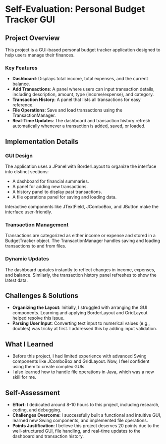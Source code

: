 # Self-Evaluation: Personal Budget Tracker GUI

## Project Overview

This project is a GUI-based personal budget tracker application designed to help users manage their finances.

### Key Features

- **Dashboard**: Displays total income, total expenses, and the current balance.
- **Add Transactions**: A panel where users can input transaction details, including description, amount, type (income/expense), and category.
- **Transaction History**: A panel that lists all transactions for easy reference.
- **File Operations**: Save and load transactions using the TransactionManager.
- **Real-Time Updates**: The dashboard and transaction history refresh automatically whenever a transaction is added, saved, or loaded.

## Implementation Details

### GUI Design

The application uses a JPanel with BorderLayout to organize the interface into distinct sections:

- A dashboard for financial summaries.
- A panel for adding new transactions.
- A history panel to display past transactions.
- A file operations panel for saving and loading data.

Interactive components like JTextField, JComboBox, and JButton make the interface user-friendly.

### Transaction Management

Transactions are categorized as either income or expense and stored in a BudgetTracker object. The TransactionManager handles saving and loading transactions to and from files.

### Dynamic Updates

The dashboard updates instantly to reflect changes in income, expenses, and balance. Similarly, the transaction history panel refreshes to show the latest data.

## Challenges & Solutions

- **Organizing the Layout**: Initially, I struggled with arranging the GUI components. Learning and applying BorderLayout and GridLayout helped resolve this issue.
- **Parsing User Input**: Converting text input to numerical values (e.g., doubles) was tricky at first. I addressed this by adding input validation.

## What I Learned

- Before this project, I had limited experience with advanced Swing components like JComboBox and GridLayout. Now, I feel confident using them to create complex GUIs.
- I also learned how to handle file operations in Java, which was a new skill for me.

## Self-Assessment

- **Effort**: I dedicated around 8-10 hours to this project, including research, coding, and debugging.
- **Challenges Overcome**: I successfully built a functional and intuitive GUI, learned new Swing components, and implemented file operations.
- **Points Justification**: I believe this project deserves 20 points due to the well-structured GUI, file handling, and real-time updates to the dashboard and transaction history.
